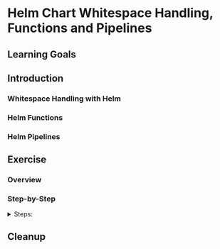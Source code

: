 # Helm Chart Whitespace Handling, Functions and Pipelines

## Learning Goals

## Introduction

### Whitespace Handling with Helm

### Helm Functions

### Helm Pipelines

## Exercise

### Overview

### Step-by-Step

<details>
      <summary>Steps:</summary>
</details>

## Cleanup
